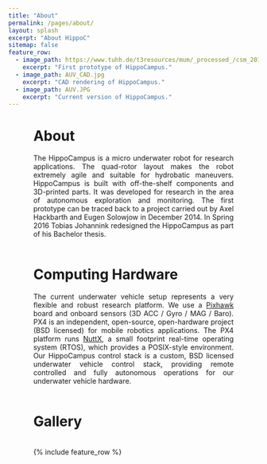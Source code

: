 ```yaml
---
title: "About"
permalink: /pages/about/
layout: splash
excerpt: "About HippoC"
sitemap: false
feature_row:
  - image_path: https://www.tuhh.de/t3resources/mum/_processed_/csm_2014-12-05_10.28.15_nocable_small_34d2a69318.jpg
    excerpt: "First prototype of HippoCampus."   
  - image_path: AUV_CAD.jpg
    excerpt: "CAD rendering of HippoCampus."
  - image_path: AUV.JPG
    excerpt: "Current version of HippoCampus." 
---
```




<div style="margin-left:10%; margin-right:10%; text-align: justify">
  <h1>About</h1>
The HippoCampus is a micro underwater robot for research applications.
The quad-rotor layout makes the robot extremely agile and suitable for hydrobatic maneuvers. 
HippoCampus is built with off-the-shelf components and 3D-printed parts.
It was developed for research in the area of autonomous exploration and monitoring.
The first prototype can be traced back to a project carried out by Axel Hackbarth and Eugen Solowjow in December 2014.
In Spring 2016 Tobias Johannink redesigned the HippoCampus as part of his Bachelor thesis.
</div>
<br>

<div style="margin-left:10%; margin-right:10%; text-align: justify">
  <h1>Computing Hardware</h1>
  The current underwater vehicle setup represents a very flexible and robust research platform. 
  We use a <a href="https://pixhawk.org/modules/pixhawk" target="_blank">Pixhawk</a> board and onboard sensors (3D ACC / Gyro / MAG / Baro). 
  PX4 is an independent, open-source, open-hardware project (BSD licensed) for mobile robotics applications. 
  The PX4 platform runs <a href="https://en.wikipedia.org/wiki/NuttX" target="_blank">NuttX</a>, a small footprint real-time operating system (RTOS), which provides a POSIX-style environment. 
  Our HippoCampus control stack is a custom, BSD licensed underwater vehicle control stack, providing remote controlled and fully autonomous operations for our underwater vehicle hardware.
</div>
<br>

<div style="margin-left:10%; margin-right:10%; text-align: justify">
  <h1>Gallery</h1>
</div>
<br>
<div style="width:80%;margin:auto;">{% include feature_row %}</div>

